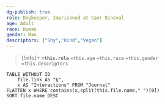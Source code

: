 ```yaml
---
dg-publish: true
role: Dogkeeper, Imprisoned at Caer Dineval
age: Adult
race: Human
gender: Man
descriptors: ["Shy","Kind","Vegan"]
---
```


> [!info]+
> **`=this.role`**
> `=this.age` `=this.race` `=this.gender`
> `=this.descriptors` 

```dataview
TABLE WITHOUT ID
	file.link AS "§", 
	x AS "Interactions" FROM "Journal"
FLATTEN x WHERE contains(x,split(this.file.name," ")[0])
SORT file.name DESC
```
